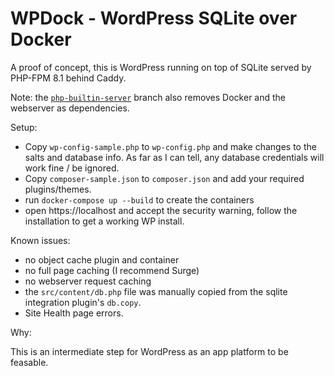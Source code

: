 # WPDock - WordPress SQLite over Docker

A proof of concept, this is WordPress running on top of SQLite served by PHP-FPM 8.1 behind Caddy.

Note: the [`php-builtin-server`](https://github.com/svandragt/wpdock/tree/php-builtin-server) branch also removes Docker and the webserver as dependencies.

Setup:

- Copy `wp-config-sample.php` to `wp-config.php` and make changes to the salts and database info. As far as I can tell, any database credentials will work fine / be ignored.
- Copy `composer-sample.json` to `composer.json` and add your required plugins/themes.
- run `docker-compose up --build` to create the containers
- open https://localhost and accept the security warning, follow the installation to get a working WP install.


Known issues:

- no object cache plugin and container
- no full page caching (I recommend Surge)
- no webserver request caching
- the `src/content/db.php` file was manually copied from the sqlite integration plugin's `db.copy`.
- Site Health page errors.

Why:

This is an intermediate step for WordPress as an app platform to be feasable.
